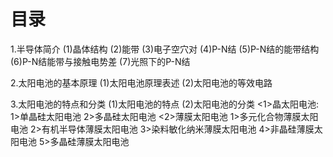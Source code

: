 # 目录
1.半导体简介
  (1)晶体结构
  (2)能带
  (3)电子空穴对
  (4)P-N结
  (5)P-N结的能带结构
  (6)P-N结能带与接触电势差
  (7)光照下的P-N结
  
2.太阳电池的基本原理
  (1)太阳电池原理表述
  (2)太阳电池的等效电路

3.太阳电池的特点和分类
  (1)太阳电池的特点
  (2)太阳电池的分类
    <1>晶太阳电池:
      1>单晶硅太阳电池
      2>多晶硅太阳电池
    <2>薄膜太阳电池
     1>多元化合物薄膜太阳电池
     2>有机半导体薄膜太阳电池
     3>染料敏化纳米薄膜太阳电池
     4>非晶硅薄膜太阳电池
     5>多晶硅薄膜太阳电池
